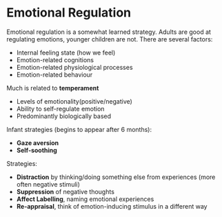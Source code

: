 # Emotional Regulation
Emotional regulation is a somewhat learned strategy. Adults are good at regulating emotions, younger children are not. There are several factors:
* Internal feeling state (how we feel)
* Emotion-related cognitions
* Emotion-related physiological processes
* Emotion-related behaviour

Much is related to **temperament**
* Levels of emotionality(positive/negative)
* Ability to self-regulate emotion
* Predominantly biologically based

Infant strategies (begins to appear after 6 months):
* **Gaze aversion**
* **Self-soothing**

Strategies:
* **Distraction** by thinking/doing something else from experiences (more often negative stimuli)
* **Suppression** of negative thoughts
* **Affect Labelling**, naming emotional experiences
* **Re-appraisal**, think of emotion-inducing stimulus in a different way